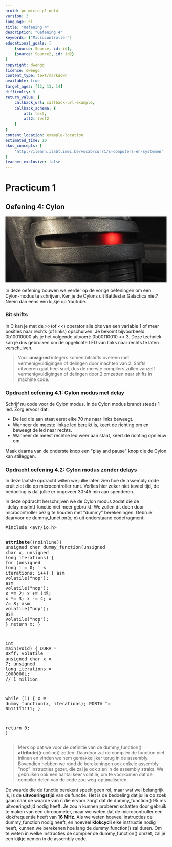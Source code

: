 ```yaml
---
hruid: pc_micro_p1_oef4
version: 3
language: nl
title: "Oefening 4"
description: "Oefening 4"
keywords: ["Microcontroller"]
educational_goals: [
    {source: Source, id: id}, 
    {source: Source2, id: id2}
]
copyright: dwengo
licence: dwengo
content_type: text/markdown
available: true
target_ages: [12, 13, 14]
difficulty: 3
return_value: {
    callback_url: callback-url-example,
    callback_schema: {
        att: test,
        att2: test2
    }
}
content_location: example-location
estimated_time: 10
skos_concepts: [
    'http://ilearn.ilabt.imec.be/vocab/curr1/s-computers-en-systemen'
]
teacher_exclusive: false
---
```

# Practicum 1

## Oefening 4: Cylon

![](embed/cylon.jpg "cylon")

In deze oefening bouwen we verder op de vorige oefeningen om een Cylon-modus te schrijven. Ken je de Cylons uit Battlestar Galactica niet? Neem dan eens een kijkje op Youtube.


### Bit shifts

In C kan je met de >>(of <<) operator alle bits van een variable 1 of meer posities naar rechts (of links) opschuiven. Je bekomt bijvoorbeeld 0b10010000 als je het volgende uitvoert: 0b00110010 << 3. Deze techniek kan je dus gebruiken om de opgelichte LED van links naar rechts te laten verschuiven.

> Voor **unsigned** integers komen bitshifts overeen met vermenigvuldigingen of delingen door machten van 2. Shifts uitvoeren gaat heel snel, dus de meeste compilers zullen vanzelf vermenigvuldigingen of delingen door 2 omzetten naar shifts in machine code.


### Opdracht oefening 4.1: Cylon modus met delay

Schrijf nu code voor de Cylon modus. In de Cylon modus brandt steeds 1 led. Zorg ervoor dat:

* De led die aan staat eerst elke 70 ms naar links beweegt.
* Wanneer de meeste linkse led bereikt is, keert de richting om en beweegt de led naar rechts.
* Wanneer de meest rechtse led weer aan staat, keert de richting opnieuw om.

Maak daarna van de onderste knop een "play and pause" knop die de Cylon kan stilleggen.


### Opdracht oefening 4.2: Cylon modus zonder delays

In deze laatste opdracht willen we jullie laten zien hoe de assembly code eruit ziet die op microcontroller runt. Verlies hier zeker niet teveel tijd, de bedoeling is dat jullie er ongeveer 30-45 min aan spenderen.

In deze opdracht herschrijven we de Cylon modus zodat die de _delay_ms(int) functie niet meer gebruikt. We zullen dit doen door microcontroller bezig te houden met "dummy" berekeningen. Gebruik daarvoor de dummy_function(x, n) uit onderstaand codefragment:

<div class="highlight highlight-source-c">
<pre>#<span class="pl-k">include</span> <span class="pl-s"><span class="pl-pds">&lt;</span>avr/io.h<span class="pl-pds">&gt;</span></span>

<span class="pl-en">__attribute__</span>((noinline)) unsigned char dummy_function(<span class="pl-k">unsigned</span> <span class="pl-k">char</span> x,
                                                       <span class="pl-k">unsigned</span> <span class="pl-k">long</span> iterations) {
  <span class="pl-k">for</span> (<span class="pl-k">unsigned</span> <span class="pl-k">long</span> i = <span class="pl-c1">0</span>; i &lt; iterations; i++) {
    <span class="pl-k">asm</span> <span class="pl-smi">volatile</span>(<span class="pl-s"><span class="pl-pds">"</span>nop<span class="pl-pds">"</span></span>);
    <span class="pl-k">asm</span> <span class="pl-smi">volatile</span>(<span class="pl-s"><span class="pl-pds">"</span>nop<span class="pl-pds">"</span></span>);
    x *= <span class="pl-c1">2</span>;
    x += <span class="pl-c1">145</span>;
    x *= <span class="pl-c1">3</span>;
    x -= <span class="pl-c1">4</span>;
    x /= <span class="pl-c1">8</span>;
    <span class="pl-k">asm</span> <span class="pl-smi">volatile</span>(<span class="pl-s"><span class="pl-pds">"</span>nop<span class="pl-pds">"</span></span>);
    <span class="pl-k">asm</span> <span class="pl-smi">volatile</span>(<span class="pl-s"><span class="pl-pds">"</span>nop<span class="pl-pds">"</span></span>);
  }
  <span class="pl-k">return</span> x;
}

<span class="pl-k">int</span> <span class="pl-en">main</span>(<span class="pl-k">void</span>) {
  DDRA = <span class="pl-c1">0xff</span>;
  <span class="pl-k">volatile</span> <span class="pl-k">unsigned</span> <span class="pl-k">char</span> x = <span class="pl-c1">7</span>;
  <span class="pl-k">unsigned</span> <span class="pl-k">long</span> iterations = <span class="pl-c1">1000000L</span>; <span class="pl-c"><span class="pl-c">//</span> 1 million</span>

  <span class="pl-k">while</span> (<span class="pl-c1">1</span>) {
    x = <span class="pl-c1">dummy_function</span>(x, iterations);
    PORTA ^= <span class="pl-c1">0b11111111</span>;
  }

  <span class="pl-k">return</span> <span class="pl-c1">0</span>;
}</pre>
</div>

> Merk op dat we voor de definitie van de dummy_function() __attribute__((noinline)) zetten. Daardoor zal de compiler de function niet inlinen en vinden we hem gemakkelijker terug in de assembly. Bovendien hebben we rond de berekeningen ook enkele assembly "nop" instructies gezet, die zal je ook zien in de assembly straks. We gebruiken ook een aantal keer volatile, om te voorkomen dat de compiler delen van de code zou weg-optimaliseren.

De waarde die de functie berekent speelt geen rol, maar wat wel belangrijk is, is de **uitvoeringstijd** van de functie. Het is de bedoeling dat jullie op zoek gaan naar de waarde van n die ervoor zorgt dat de dummy_function() 95 ms uitvoeringstijd nodig heeft. Je zou n kunnen proberen schatten door gebruik te maken van een chronometer, maar we weten dat de microcontroller een klokfrequentie heeft van **16 MHz**. Als we weten hoeveel instructies de dummy_function nodig heeft, en hoeveel **klokcycli** elke instructie nodig heeft, kunnen we berekenen hoe lang de dummy_function() zal duren. Om te weten in welke instructies de compiler de dummy_function() omzet, zal je een kijkje nemen in de assembly code.